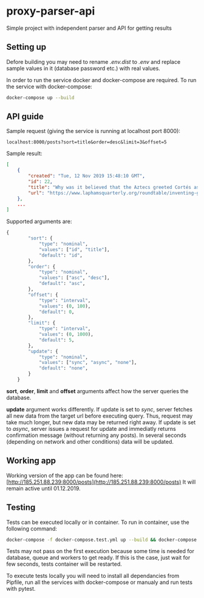 # proxy-parser-api
Simple project with independent parser and API for getting results

## Setting up

Defore building you may need to rename *.env.dist* to *.env* and replace sample values in it (database password etc.) with real values. 

In order to run the service docker and docker-compose are required. 
To run the service with docker-compose:
```bash
docker-compose up --build
```

## API guide

Sample request (giving the service is running at localhost port 8000): 
```
localhost:8000/posts?sort=title&order=desc&limit=3&offset=5
```
Sample result:
```json
[
    {
        "created": "Tue, 12 Nov 2019 15:48:10 GMT",
        "id": 22,
        "title": "Why was it believed that the Aztecs greeted Cortés as a deity?",
        "url": "https://www.laphamsquarterly.org/roundtable/inventing-god"
    },
    ...
]
```
Supported arguments are:
```python
{
        "sort": {
            "type": "nominal",
            "values": ["id", "title"],
            "default": "id",
        },
        "order": {
            "type": "nominal",
            "values": ["asc", "desc"],
            "default": "asc",
        },
        "offset": {
            "type": "interval",
            "values": (0, 100),
            "default": 0,
        },
        "limit": {
            "type": "interval",
            "values": (0, 1000),
            "default": 5,
        },
        "update": {
            "type": "nominal",
            "values": ["sync", "async", "none"],
            "default": "none",
        }
    }
```
**sort**, **order**, **limit** and **offset** arguments affect how the server queries the database.

**update** argument works differently. If update is set to *sync*, 
server fetches all new data from the target url before executing query.
Thus, request may take much longer, but new data may be returned right away. 
If update is set to *async*, 
server issues a request for update and immediatly returns confirmation message (without returning any posts). 
In several seconds (depending on network and other conditions) data will be updated. 

## Working app

Working version of the app can be found here: [http://185.251.88.239:8000/posts](http://185.251.88.239:8000/posts) 
It will remain active until 01.12.2019.

## Testing 

Tests can be executed locally or in container. To run in container, use the following command:
```bash
docker-compose -f docker-compose.test.yml up --build && docker-compose -f docker-compose.test.yml down
```
Tests may not pass on the first execution because some time is needed for database, queue and workers to get ready. If this is the case, just wait for few seconds, tests container will be restarted.

To execute tests locally you will need to install all dependancies from Pipfile, run all the services with docker-compose or manualy and run tests with pytest. 
